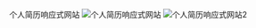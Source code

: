 个人简历响应式网站
![个人简历响应式网站](https://github.com/lijiaji20/-/blob/main/Snipaste_2025-03-31_19-02-45.png)
![个人简历响应式网站2](https://github.com/lijiaji20/-/blob/main/Snipaste_2025-03-31_19-04-18.png)
